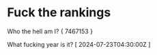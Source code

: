 # Fuck the rankings

Who the hell am I?
{ 7467153 }

What fucking year is it?
[ 2024-07-23T04:30:00Z ]
